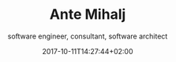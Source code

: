 ---
title: Ante Mihalj
date: 2017-10-11T14:27:44+02:00
draft: false
layout: wba-cv
meta:
  title: Ante Mihalj - curriculum vitae
  keywords: senior developer, software architect, team lead, freelancer
  description: Ante Mihalj is the most experienced team member of WeBringApps team. With more than 15 year experience he covered a large field in technologies and development
h1: Ante Mihalj - CV
subtitle: software engineer, consultant, software architect
tags: blank
social:
  twitter: https://twitter.com/ante_mihalj
  facebook: https://www.facebook.com/ante.mihalj.94
  linkedin: https://www.linkedin.com/in/ante-mihalj-a3558050/
  github: https://github.com/amihalj

headings:
  personal: Personal information
  education: Education
  hobbies: Hobbies

personal: 
  name: Ante Mihalj
  title: M.Sc. Engineer of telecommunications and electronics
  dob: Feb 18th 1981
  responsive_image:
    alt: Ante Mihalj
    image_xs: /img/ante-s.png
    image_l: /img/ante-m.png
    class: no_shift
  intro: >-
    Hi, my name is Ante, I am a software engineer with 15-year experience in software industry. My experience includes successful team leadership combined with understanding complex business domains and delivering them into practice. I have worked with lot of technologies during my working experience and I am not afraid to take challenges, learn new things and adopt. I value hard work, team spirit and search for knowledge. I have made a full circle from "Hello worlds", building enterprise architectures, programming and designing software, playing lead dev roles in few startups (both back and front end) to client consultancy and team education.

    If you want to know a bit more please feel free to go to my [personal site](/) 
    
  content: >-
    I have started with __software development__ during my college, working with __Java__ and __.NET__ desktop frameworks. Java was still young, so was C#. Everything was Object Oriented except when I had to work with Javascript. At that time it was really Vanilla. Learning new programming languages and self-improvement were my daily basis.


    After my graduation I headed into banking IT industry, learning enterprise-level skills and technologies - IBM, Java enterprise, Websphere etc. Worked mostly with Java, seen transitions from __Java EJB__ 2 to 3. I learned a lot about that world, enterprise software and banking in general. But after few years I just couldn't keep myself out of that dynamic IT world that was outside tall banking walls. Already I have started working on side web projects with some of my college buddies, __building websites and integrating CMS__. Working with front-end and design was a countermeasure for all that banking strict world and gave me a way to express my __design skills__.


    I decided to leave banking world and try out new startup world.I have had few startup projects behind me, worked on them as the lead dev or a consultant. Most of them were __Microsoft technology__ based - building APIs on __Microsoft MVC or WebAPI__, using __Microsoft SQLServer__ in the background and building __Single Page App__ in frontend with __jQuery or Angular__. One of them had a real success, you may see what it is about [Repsly](http://www.repsly.com) or Budgeteer. The other startup  was in satellite industry, I worked on a SPA that is dashboard for ground station control center (Angular, NodeJS, Java)



    Also I spent few years doing __consultancy and development for Salesforce.com__ development based company in the UK. Salesforce.com is the __biggest cloud-based CRM platform__ and client company delivers packages and products built on that platform. Along with consulting I have worked days and nights with a dev team to deliver cloud-based e-commerce API system hosted on __Heroku__ that integrates with Salesforce and supports scalability. If you have ever worked with Salesforce, then you know what I am talking about. Salesforce limitations are one hard place between you and that rock that keeps bashing your projects.


    Currently, I am working as a __freelancer__ through my freelance agency [We Bring Apps](http://www.webringapps.com) as a __Principal technical consultant__, __senior developer__, working and educating a team of developers on collaborate projects or working as a software architect/consultant on projects. The team provides various development services and you can contact us if you need a __team of highly qualified software engineers__.

work_experience:
- employer: We Bring Apps
  link: http://www.webringapps.com
  period: Jan 2018 - present
  occupation: Founder, Technical consultant, Software architect
  responsibilities:  Enforcing best practices in software development, team leader, technical consultant, senior developer, freelancer
  projects:
  - name: EDHP
    anchor: edhp
  - name: Betting platform
    anchor: betting
- employer: Zeraxo
  link: http://www.zeraxo.com
  period: Jan 2016 - Jan 2018
  occupation: Principal technical consultant
  responsibilities:  Enforcing best practices in software development. Product development advisement
  projects:
  - name: Winq
    anchor: winq
  - name: Budgeteer
    anchor: budgeteer
- employer: Cloudsense
  link: http://www.cloudsense.com
  period: Jan 2015 - Jan 2017
  occupation: Principal consultant, senior developer
  responsibilities:  Salesforce product and technology consultancy, Heroku cloud computing and development, product development. Lead developer on cloud computing service that integrates Salesforce (as a CRM andService cloud) and CMS (as a web shop and B2C channel)
  projects:
  - name: Basket as a Service
    anchor: elastic-api
- employer: Amphinicy Technologies
  link: http://www.amphinicy.com
  period: Nov 2013 - Jan 2015
  occupation: Senior software engineer, UX expert
  responsibilities:  Front end development, visual web design, UX (user) interaction design
  projects:
  - name: Monica
    anchor: monica
  - name: EDRS
    anchor: edrs
- employer: Repsly.com
  link: https://www.repsly.com
  period: June 2010 - Nov 2013
  occupation: Software engineer, Web lead manager
  responsibilities: Saas product development, front-enc & backend, integrations and 
  projects:
  - name: Repsly
    anchor: repsly
  - name: VIP “Sales surveillance“
  - name: VIP “Working time surveillance”
- employer: Raiffeisenbank Austria 
  link: https://www.rba.hr/
  period: June 2006 - June 2010
  occupation: Senior software developer
  responsibilities: Bank core system development, integrations with bank sub-systems and modules, use case analysis, communication protocol design and implementation, scheduled calculations and system optimization
  projects:
  - name: Sirius RBA
    anchor: sirius
  - name: MQ router
- employer: Freelancer
  period: June 2005 - June 2006
  occupation: Freelancer
  responsibilities:  Web and desktop development
- employer: Combis
  link: http://www.combis.hr
  period: Oct 2004 - June 2005
  occupation: Junior software engineer
  responsibilities: IT internship
  projects:
  - name: NPC Collections

projects:
- name: Betting platform
  year: "> 2019"
  anchor: betting
  desc: This betting platform is a micro-service eco system, built (mostly) in Golang , communicating asynchronously through Kafka and gRPC, caching with Redis and Mongo. Since it's micro-service architecture it is highly available and scalable
  role: Senior developer, freelancer
  tags:
  - Kubernetes cluster
  - Golang
  - NodeJS
  - Mongo
  - Kafka
  - OAuth
  - JWT
  - Docker

- name: EDHP
  year: "> 2017"
  anchor: edhp
  desc: EDHP is AWS serverless lambda based integration API build on Amazon services and integrated with Azure. It is an integration API because it handles several systems and allows interaction and data sharing between them
  role: Senior developer, freelancer
  tags:
  - Amazon web services
  - AWS Cloud Formation
  - AWS lambda function
  - AWS EC2
  - AWS API Gateway
  - AWS Cognito
  - Azure
  - NodeJS
  - Postgres
  - Mocha
  - OAuth
  - JWT
  - Docker
  - crypto
  - React

- name: Basket as a Service
  anchor: elastic-api
  year: 2015 - 2016
  desc: BaaS (Basket as a Service) is cloud based e-commerce system designed as a highly-available micro-service that integrates CMS webshop and Salesforce CRM. Project includes Salesforce component development, Heroku cloud development(NodeJS) and CMS (Drupal) integration
  role: Web lead manager, senior developer (both back and frontend)
  tags:
  - Salesforce.com
  - Salesforce Apex
  - NodeJS
  - Heroku
  - Postgres
  - Mongo
  - Gulp
  - Grunt
  - Mocha
  - OAuth
  - JWT
  - Docker
  - crypto

- name: Repsly
  anchor: repsly
  year: 2010 - 2013
  desc: Repsly is a service for surveillance and coordination of mobile teams, merchandisers and field workers that spend their work hours outside office. System is made of core system, web application for back office users, mobile applications for field workers, API and integration modules for 3rd party ERP systems and billing system.
  role: Web lead manager, senior developer (both back and frontend)
  tags:
  - ASP.NET
  - C#
  - Java
  - MSSQLServer
  - jQuery
  - HTML5
  - CSS3
  - Javascript
  

- name: VIP Sales surveillance
  year: 2010 - 2011
  desc: Lightweight Repsly version as stand-alone cloud application integrated with VIP telecom cloud services.
  role: Web lead manager, senior developer (both back and frontend)
  tags:
  - ASP.NET
  - C#
  - Java
  - MSSQLServer
  - jQuery
  - HTML5
  - CSS3
  - Javascript

- name: VIP Working time surveillancesly
  year: 2010 - 2011
  desc: Service for working time surveillance according to laws of Republic of Croatia.
  role: Web lead manager, senior developer (both back and frontend)
  tags:
  - ASP.NET
  - C#
  - Java
  - MSSQLServer
  - jQuery
  - HTML5
  - CSS3
  - Javascript

- name: Monica
  year: 2013 - 2014
  anchor: monica
  desc: Web based monitoring and controlling app for satellite ground stations. System contains several modules that are interconnected and presented through one UI concepted as a dashboard, action center. My main focus was UI development (SPA) and UX guidelines
  role: Web lead developer, UX expert
  tags:
  - Angular
  - D3
  - jQuery
  - SVG
  - HTML5
  - CSS
  - NodeJS
  - Gulp
  - Grunt
  - Mocha

- name: Sirius RBA
  year: 2006 - 2010
  anchor: sirius
  desc: RBA core banking system and integration with external and secondary modules through MQ Websphere Messaging
  role: Senior developer
  tags:
  - Java
  - DB2
  - JMS
  - WebSphere
  - MQ
  - SOAP
  - XML

education:
- title: Software engineer
  organization: University of Zagreb, Faculty of Electrical Engineering and Computing, Department of Telecommunication (Croatia)
  years: 1999- 2004
  degree: Engineer of telecommunications and electronics
  level: M. Sc. in computer science

- title: High-school graduate
  organization: Mathematical gymnasium in Zagreb, Croatia (MIOC)
  years: 1995- 1999
  degree: High school


skills:
- title: Server side technologies
  points:
  - __Microsoft__ - Server, ASP.NET, Webforms, MVC, WebApi, ASP.NET Core
  - __Java__ - Java EE, Java Beans, Spring Framework, ...
  - __NodeJS__ - ExpressJS, Restify, AWS SDK, ...
  - __Linux__ - AWS EC2, Nginx, usual operations

- title: Cloud and related technologies
  points:
  - __AWS__ - S3, API Gateway, CloudFormation, Lambda functions, Cognito, CloudWatch, SNS, SQS ...
  - __Heroku__ - deployed several apps (personal and commercial) on that platform
  - __Containers__ - Docker, Dokku, Kubernetes, ...
  - __Cloud web services__ - Redis, Memcache, AQMP, ...

- title: Front end technologies
  points:
  - __General__ - HTML5, CSS3, SCSS, SASS
  - __Javascript__ - VanillaJS, jQuery, Angular, React
  - __Tools__ - grunt, gulp, webpack

- title: Databases
  points:
  - __Microsoft__
  - __IBM DB2__
  - __Amazon DynamoDB__
  - __Oracle__ 
  - __MySQL__
  - __PostgreSQL__
  - __MongoDB__

- title: Content managment systems
  points:
  - __Umbraco CMS__ - created a dozen of umbraco backed-up websites
  - __KeystoneJS__ - NodeJS based CMS
  - __Hugo__ - static website generator
  - __Netlify CMS__ - static website CMS and host

- title: CRM
  points:
  - __Salesforce.com__ - development, integration, testing
  - __ZohoCRM__ - personal use

- title: Other
  points:
  - __Design__ - UX, paper prototyping, AB testing
  - __Versioning systems__ - git, mercurial, svn
  - __Hosting__ - Heroku, AWS, Azure, .NET, Netlify 
---